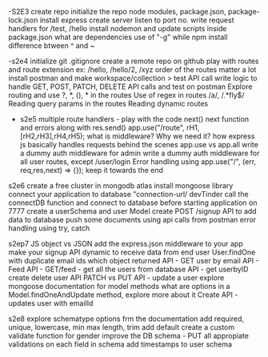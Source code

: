 -S2E3
create repo
initialize the repo
node modules, package.json, package-lock.json
install express 
create server
listen to port no.
write request handlers for /test, /hello
install nodemon and update scripts inside package.json
what are dependencies
use of "-g" while npm install
difference btween ^ and ~

-s2e4
initialize git
.gitignore 
create a remote repo on github
play with routes and route extension ex: /hello, /hello/2, /xyz
order of the routes matter a lot
install postman and make workspace/collection > test API call
write logic to handle GET, POST, PATCH, DELETE API calls and test on postman
Explore routing and use ?, *, (), * in the routes
Use of regex in routes /a/, /.*fly$/
Reading query params in the routes
Reading dynamic routes 

- s2e5
multiple route handlers - play with the code
next()
next function and errors along with res.send()
app.use("/route", rH1,[rH2,rH3],rH4,rH5);
what is middleware? Why we need it?
how express js basically handles requests behind the scenes
app.use vs app.all
write a dummy auth middleware for admin
write a dummy auth middleware for all user routes, except /user/login
Error handling using app.use("/", (err, req,res,next) => {}); keep it towards the end

s2e6
create a free cluster in mongodb atlas
install mongoose library
connect your application to database "connection-url/ devTinder
call the connectDB function and connect to database before starting application on 7777
create a userSchema and user Model
create POST /signup API to add data to database
push some documents using api calls from postman
error handling using try, catch

s2ep7
JS object vs JSON
add the express.json middleware to your app
make your signup API dynamic to receive data from 
end user 
User.findOne with duplicate email ids which object returned
API - GET user by email
API - Feed API - GET/feed - get all the users from database
API - get userbyID
create delete user API
PATCH vs PUT
API - update a user
explore mongoose documentation for model methods
what are options in a Model.findOneAndUpdate method,
explore more about it 
Create API - updates user with emailId

s2e8
explore schematype options frm the documentation
add required, unique, lowercase, min max length, trim
add default
create a custom validate function for gender
improve the DB schema - PUT all appropiate validations
on each field in schema
add timestamps to user schema